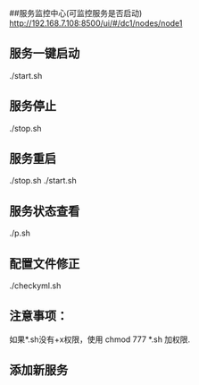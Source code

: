 ##服务监控中心(可监控服务是否启动)
http://192.168.7.108:8500/ui/#/dc1/nodes/node1


## 服务一键启动
./start.sh

## 服务停止
./stop.sh

## 服务重启
./stop.sh
./start.sh

## 服务状态查看
./p.sh


## 配置文件修正
./checkyml.sh

## 注意事项：
如果*.sh没有+x权限，使用 chmod 777 *.sh  加权限.

## 添加新服务




